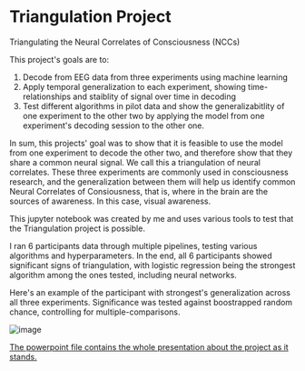 # Triangulation Project
 
Triangulating the Neural Correlates of Consciousness (NCCs)

This project's goals are to:

1. Decode from EEG data from three experiments using machine learning
2. Apply temporal generalization to each experiment, showing time-relationships and staiblity of signal over time in decoding
3. Test different algorithms in pilot data and show the generalizabitlity of one experiment to the other two by applying the model from one experiment's decoding session to the other one.

In sum, this projects' goal was to show that it is feasible to use the model from one experiment to decode the other two, and therefore show that they share a common neural signal. We call this a triangulation of neural correlates. These three experiments are commonly used in consciousness research, and the generalization between them will help us identify common Neural Correlates of Consiousness, that is, where in the brain are the sources of awareness. In this case, visual awareness.

This jupyter notebook was created by me and uses various tools to test that the Triangulation project is possible.

I ran 6 participants data through multiple pipelines, testing various algorithms and hyperparameters. In the end, all 6 participants showed significant signs of triangulation, with logistic regression being the strongest algorithm among the ones tested, including neural networks.

Here's an example of the participant with strongest's generalization across all three experiments. Significance was tested against boostrapped random chance, controlling for multiple-comparisons.

![image](https://github.com/UgoBruzadin/Triangulation_Project/assets/25592470/73be9f79-d780-48c4-971b-476150e885ab)


[The powerpoint file contains the whole presentation about the project as it stands.](https://github.com/UgoBruzadin/Triangulation_Project/blob/main/Triangulating%20Cons%20-%20Lab%20Presentation.pdf)
